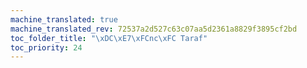 ```yaml
---
machine_translated: true
machine_translated_rev: 72537a2d527c63c07aa5d2361a8829f3895cf2bd
toc_folder_title: "\xDC\xE7\xFCnc\xFC Taraf"
toc_priority: 24
---
```



